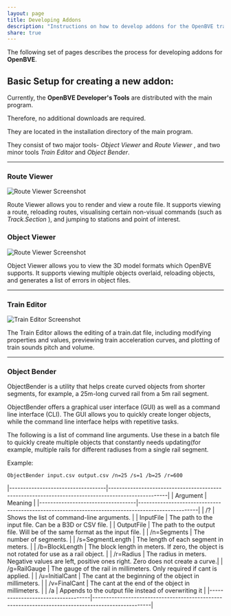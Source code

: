 ```yaml
---
layout: page
title: Developing Addons
description: "Instructions on how to develop addons for the OpenBVE train simulator"
share: true
---
```


The following set of pages describes the process for developing addons for **OpenBVE**.

## Basic Setup for creating a new addon:

Currently, the **OpenBVE Developer's Tools** are distributed with the main program.

Therefore, no additional downloads are required.

They are located in the installation directory of the main program.

They consist of two major tools- *Object Viewer* and *Route Viewer* , and two minor tools *Train Editor* and *Object Bender*.

---

### Route Viewer

<img src="/images/routeviewer.jpg" alt="Route Viewer Screenshot">

Route Viewer allows you to render and view a route file. It supports viewing a route, reloading routes, visualising certain non-visual commands (such as *Track.Section* ), and jumping to stations and point of interest.

### Object Viewer

<img src="/images/objectviewer.jpg" alt="Route Viewer Screenshot">

Object Viewer allows you to view the 3D model formats which OpenBVE supports. It supports viewing multiple objects overlaid, reloading objects, and generates a list of errors in object files. 

---

### Train Editor

<img src="/images/traineditor.jpg" alt="Train Editor Screenshot">

The Train Editor allows the editing of a train.dat file, including modifying properties and values, previewing train acceleration curves, and plotting of train sounds pitch and volume. 

---

### Object Bender

ObjectBender is a utility that helps create curved objects from shorter segments, for example, a 25m-long curved rail from a 5m rail segment.

ObjectBender offers a graphical user interface (GUI) as well as a command line interface (CLI). The GUI allows you to quickly create longer objects, while the command line interface helps with repetitive tasks.

The following is a list of command line arguments. Use these in a batch file to quickly create multiple objects that constantly needs updating(for example, multiple rails for different radiuses from a single rail segment.

Example: 

```
ObjectBender input.csv output.csv /n=25 /s=1 /b=25 /r=600
```

|-----------------------------------|---------------------------------------------------------------------------------------------------|
| Argument							| Meaning																							|
|-----------------------------------|---------------------------------------------------------------------------------------------------|
| /?								| Shows the list of command-line arguments.															|
| InputFile							| The path to the input file. Can be a B3D or CSV file.												|
| OutputFile						| The path to the output file. Will be of the same format as the input file.						|
| /n=Segments						| The number of segments.																			|
| /s=SegmentLength					| The length of each segment in meters.																|
| /b=BlockLength					| The block length in meters. If zero, the object is not rotated for use as a rail object.			|
| /r=Radius							| The radius in meters. Negative values are left, positive ones right. Zero does not create a curve.|
| /g=RailGauge						| The gauge of the rail in millimeters. Only required if cant is applied.							|
| /u=InitialCant					| The cant at the beginning of the object in millimeters.											|
| /v=FinalCant						| The cant at the end of the object in millimeters.													|
| /a								| Appends to the output file instead of overwriting it												|
|-----------------------------------|---------------------------------------------------------------------------------------------------|
